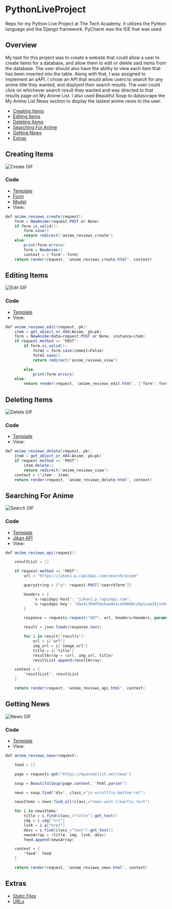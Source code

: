 # PythonLiveProject
Repo for my Python Live Project at The Tech Academy. It utilizes the Pyhton language and the Django framework. PyCharm was the IDE that was used.

## Overview
My task for this project was to create a website that could allow a user to create items for a database, and allow them to edit or delete said items from the database. The user should also have the ability to view each item that has been inserted into the table. Along with that, I was assigned to implement an aAPI. I chose an API that would allow users to search for any anime title they wanted, and displyed their search results. The user could click on whichever search result they wanted and was directed to that results page on My Anime List. I also used Beautiful Soup to datascrape the My Anime List News section to display the lastest anime news to the user.
- [Creating Items](#creating-items)
- [Editing Items](#editing-items)
- [Deleting Items](#deleting-items)
- [Searching For Anime](#searching-for-anime)
- [Getting News](#getting-news)
- [Extras](#extras)

## Creating Items
![Create GIF](/GIFs/create.gif)
### Code
- [Template](https://github.com/ryanwspears/PythonLiveProject/blob/main/AnimeReviews/AnimeReviews/templates/anime_reviews_create.html)
- [Form](https://github.com/ryanwspears/PythonLiveProject/blob/main/AnimeReviews/AnimeReviews/forms.py)
- [Model](https://github.com/ryanwspears/PythonLiveProject/blob/main/AnimeReviews/AnimeReviews/models.py)
- View:
```cs
def anime_reviews_create(request):
    form = NewAnime(request.POST or None)
    if form.is_valid():
        form.save()
        return redirect('anime_reviews_create')
    else:
        print(form.errors)
        form = NewAnime()
        context = {'form': form}
    return render(request, 'anime_reviews_create.html', context)
```

## Editing Items
![Edit GIF](/GIFs/edit.gif)
### Code
- [Template](https://github.com/ryanwspears/PythonLiveProject/blob/main/AnimeReviews/AnimeReviews/templates/anime_reviews_edit.html)
- View:
```cs
def anime_reviews_edit(request, pk):
    item = get_object_or_404(Anime, pk=pk)
    form = NewAnime(data=request.POST or None, instance=item)
    if request.method == 'POST':
        if form.is_valid():
            form2 = form.save(commit=False)
            form2.save()
            return redirect('anime_reviews_view')

        else:
            print(form.errors)
    else:
        return render(request, 'anime_reviews_edit.html', {'form': form, 'item': item})
 ```

## Deleting Items
![Delete GIF](/GIFs/delete.gif)
### Code
- [Template](https://github.com/ryanwspears/PythonLiveProject/blob/main/AnimeReviews/AnimeReviews/templates/anime_reviews_delete.html)
- View:
```cs
def anime_reviews_delete(request, pk):
    item = get_object_or_404(Anime, pk=pk)
    if request.method == 'POST':
        item.delete()
        return redirect('anime_reviews_view')
    context = {'item': item}
    return render(request, 'anime_reviews_delete.html', context)
 ```

## Searching For Anime
![Search GIF](/GIFs/search.gif)
### Code
- [Template](https://github.com/ryanwspears/PythonLiveProject/blob/main/AnimeReviews/AnimeReviews/templates/anime_reviews_api.html)
- [Jikan API](https://rapidapi.com/theapiguy/api/jikan1)
- View:
```cs
def anime_reviews_api(request):

    resultList = []

    if request.method == 'POST':
        url = "https://jikan1.p.rapidapi.com/search/anime"

        querystring = {"q": request.POST['searchTerm']}

        headers = {
            'x-rapidapi-host': "jikan1.p.rapidapi.com",
            'x-rapidapi-key': "daa3c3b9d7mshaa4e1ceb0660c2dp1caa26jsn9495166557eb"
        }

        response = requests.request("GET", url, headers=headers, params=querystring)

        result = json.loads(response.text)

        for i in result['results']:
            url = i['url']
            img_url = i['image_url']
            title = i['title']
            resultArray = (url, img_url, title)
            resultList.append(resultArray)

    context = {
        'resultList': resultList
    }

    return render(request, 'anime_reviews_api.html', context)
 ```

## Getting News
![News GIF](/GIFs/news.gif)
### Code
- [Template](https://github.com/ryanwspears/PythonLiveProject/blob/main/AnimeReviews/AnimeReviews/templates/anime_reviews_news.html)
- View:
```cs
def anime_reviews_news(request):

    feed = []

    page = requests.get("https://myanimelist.net/news")

    soup = BeautifulSoup(page.content, 'html.parser')

    news = soup.find('div', class_="js-scrollfix-bottom-rel")

    newsItems = news.find_all(class_="news-unit clearfix rect")

    for i in newsItems:
        title = i.find(class_="title").get_text()
        img = i.img["src"]
        link = i.a["href"]
        desc = i.find(class_="text").get_text()
        newsArray = (title, img, link, desc)
        feed.append(newsArray)

    context = {
        'feed': feed
    }

    return render(request, 'anime_reviews_news.html', context)
 ```

## Extras
- [Static Files](https://github.com/ryanwspears/PythonLiveProject/tree/main/AnimeReviews/AnimeReviews/static)
- [URLs](https://github.com/ryanwspears/PythonLiveProject/blob/main/AnimeReviews/AnimeReviews/urls.py)

